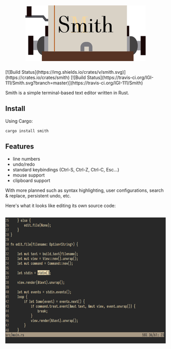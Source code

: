 <h1 align="center">
  <a href="https://github.com/IGI-111/Smith">
  <img src="img/smith.png" alt="Smith" width="378" height="175"/>
  </a>
</h1>
[![Build Status](https://img.shields.io/crates/v/smith.svg)](https://crates.io/crates/smith)
[![Build Status](https://travis-ci.org/IGI-111/Smith.svg?branch=master)](https://travis-ci.org/IGI-111/Smith)

Smith is a simple terminal-based text editor written in Rust.

## Install

Using Cargo:
```
cargo install smith
```

## Features

* line numbers
* undo/redo
* standard keybindings (Ctrl-S, Ctrl-Z, Ctrl-C, Esc...)
* mouse support
* clipboard support

With more planned such as syntax highlighting, user configurations, search & replace, persistent undo, etc.

Here's what it looks like editing its own source code:

<h2 align="center">
  <img  src="img/screenshot.png" alt="Smith in action" width="641" height="396"/>
</h2>
